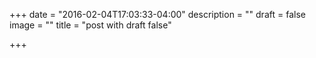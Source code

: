+++
date = "2016-02-04T17:03:33-04:00"
description = ""
draft = false
image = ""
title = "post with draft false"

+++

